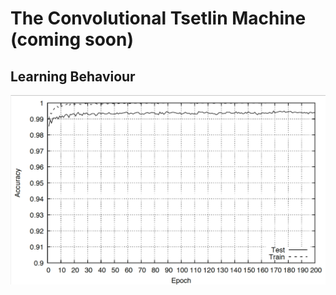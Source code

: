 # The Convolutional Tsetlin Machine (coming soon)
## Learning Behaviour
![Figure 4](https://github.com/olegranmo/blob/blob/master/performance_by_epoch_MNIST.png)
